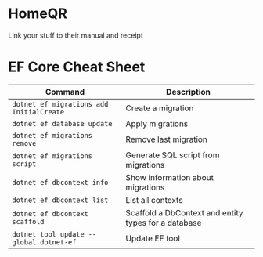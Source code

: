 # HomeQR
Link your stuff to their manual and receipt

# EF Core Cheat Sheet
Command | Description
--- | ---
`dotnet ef migrations add InitialCreate` | Create a migration
`dotnet ef database update` | Apply migrations
`dotnet ef migrations remove` | Remove last migration
`dotnet ef migrations script` | Generate SQL script from migrations
`dotnet ef dbcontext info` | Show information about migrations
`dotnet ef dbcontext list` | List all contexts
`dotnet ef dbcontext scaffold` | Scaffold a DbContext and entity types for a database
`dotnet tool update --global dotnet-ef` | Update EF tool
